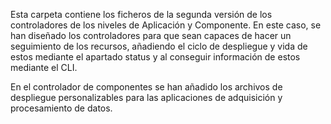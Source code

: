 Esta carpeta contiene los ficheros de la segunda versión de los controladores de los niveles de Aplicación y Componente. En este caso, se han diseñado los controladores para que sean capaces de hacer un seguimiento de los recursos, añadiendo el ciclo de despliegue y vida de estos mediante el apartado status y al conseguir información de estos mediante el CLI.

En el controlador de componentes se han añadido los archivos de despliegue personalizables para las aplicaciones de adquisición y procesamiento de datos.
